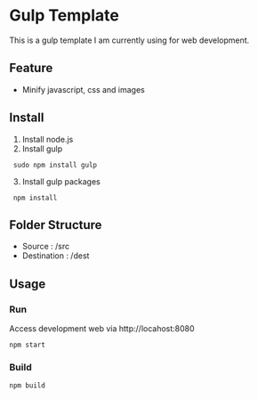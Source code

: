 # Gulp Template
This is a gulp template I am currently using for web development.

## Feature
- Minify javascript, css and images

## Install
1. Install node.js
2. Install gulp
```
 sudo npm install gulp
```
3. Install gulp packages
```
 npm install
```

## Folder Structure
- Source : /src
- Destination : /dest

## Usage

###  Run
Access development web via http://locahost:8080

```
npm start
```

### Build

```
npm build
```
